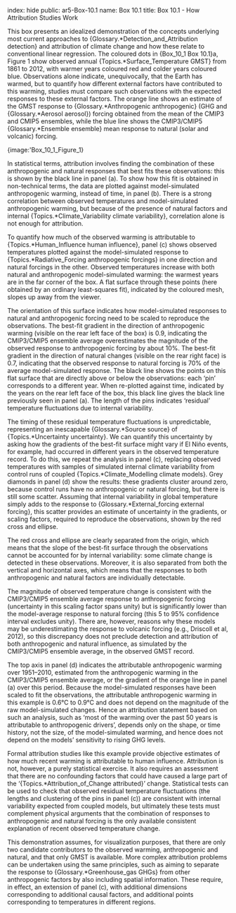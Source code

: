 index: hide
public: ar5-Box-10.1
name: Box 10.1
title: Box 10.1 - How Attribution Studies Work

This box presents an idealized demonstration of the concepts underlying most current approaches to {Glossary.*Detection_and_Attribution detection} and attribution of climate change and how these relate to conventional linear regression. The coloured dots in {Box_10_1 Box 10.1}a, Figure 1 show observed annual {Topics.*Surface_Temperature GMST} from 1861 to 2012, with warmer years coloured red and colder years coloured blue. Observations alone indicate, unequivocally, that the Earth has warmed, but to quantify how different external factors have contributed to this warming, studies must compare such observations with the expected responses to these external factors. The orange line shows an estimate of the GMST response to {Glossary.*Anthropogenic anthropogenic} (GHG and {Glossary.*Aerosol aerosol}) forcing obtained from the mean of the CMIP3 and CMIP5 ensembles, while the blue line shows the CMIP3/CMIP5 {Glossary.*Ensemble ensemble} mean response to natural (solar and volcanic) forcing.

{image:'Box_10_1_Figure_1}

In statistical terms, attribution involves finding the combination of these anthropogenic and natural responses that best fits these observations: this is shown by the black line in panel (a). To show how this fit is obtained in non-technical terms, the data are plotted against model-simulated anthropogenic warming, instead of time, in panel (b). There is a strong correlation between observed temperatures and model-simulated anthropogenic warming, but because of the presence of natural factors and internal {Topics.*Climate_Variability climate variability}, correlation alone is not enough for attribution.

To quantify how much of the observed warming is attributable to {Topics.*Human_Influence human influence}, panel (c) shows observed temperatures plotted against the model-simulated response to {Topics.*Radiative_Forcing anthropogenic forcings} in one direction and natural forcings in the other. Observed temperatures increase with both natural and anthropogenic model-simulated warming: the warmest years are in the far corner of the box. A flat surface through these points (here obtained by an ordinary least-squares fit), indicated by the coloured mesh, slopes up away from the viewer.

The orientation of this surface indicates how model-simulated responses to natural and anthropogenic forcing need to be scaled to reproduce the observations. The best-fit gradient in the direction of anthropogenic warming (visible on the rear left face of the box) is 0.9, indicating the CMIP3/CMIP5 ensemble average overestimates the magnitude of the observed response to anthropogenic forcing by about 10%. The best-fit gradient in the direction of natural changes (visible on the rear right face) is 0.7, indicating that the observed response to natural forcing is 70% of the average model-simulated response. The black line shows the points on this flat surface that are directly above or below the observations: each ‘pin’ corresponds to a different year. When re-plotted against time, indicated by the years on the rear left face of the box, this black line gives the black line previously seen in panel (a). The length of the pins indicates ‘residual’ temperature fluctuations due to internal variability.

The timing of these residual temperature fluctuations is unpredictable, representing an inescapable {Glossary.*Source source} of {Topics.*Uncertainty uncertainty}. We can quantify this uncertainty by asking how the gradients of the best-fit surface might vary if El Niño events, for example, had occurred in different years in the observed temperature record. To do this, we repeat the analysis in panel (c), replacing observed temperatures with samples of simulated internal climate variability from control runs of coupled {Topics.*Climate_Modelling climate models}. Grey diamonds in panel (d) show the results: these gradients cluster around zero, because control runs have no anthropogenic or natural forcing, but there is still some scatter. Assuming that internal variability in global temperature simply adds to the response to {Glossary.*External_forcing external forcing}, this scatter provides an estimate of uncertainty in the gradients, or scaling factors, required to reproduce the observations, shown by the red cross and ellipse.

The red cross and ellipse are clearly separated from the origin, which means that the slope of the best-fit surface through the observations cannot be accounted for by internal variability: some climate change is detected in these observations. Moreover, it is also separated from both the vertical and horizontal axes, which means that the responses to both anthropogenic and natural factors are individually detectable.

The magnitude of observed temperature change is consistent with the CMIP3/CMIP5 ensemble average response to anthropogenic forcing (uncertainty in this scaling factor spans unity) but is significantly lower than the model-average response to natural forcing (this 5 to 95% confidence interval excludes unity). There are, however, reasons why these models may be underestimating the response to volcanic forcing (e.g., Driscoll et al, 2012), so this discrepancy does not preclude detection and attribution of both anthropogenic and natural influence, as simulated by the CMIP3/CMIP5 ensemble average, in the observed GMST record.

The top axis in panel (d) indicates the attributable anthropogenic warming over 1951–2010, estimated from the anthropogenic warming in the CMIP3/CMIP5 ensemble average, or the gradient of the orange line in panel (a) over this period. Because the model-simulated responses have been scaled to fit the observations, the attributable anthropogenic warming in this example is 0.6°C to 0.9°C and does not depend on the magnitude of the raw model-simulated changes. Hence an attribution statement based on such an analysis, such as ‘most of the warming over the past 50 years is attributable to anthropogenic drivers’, depends only on the shape, or time history, not the size, of the model-simulated warming, and hence does not depend on the models’ sensitivity to rising GHG levels.

Formal attribution studies like this example provide objective estimates of how much recent warming is attributable to human influence. Attribution is not, however, a purely statistical exercise. It also requires an assessment that there are no confounding factors that could have caused a large part of the ‘{Topics.*Attribution_of_Change attributed}’ change. Statistical tests can be used to check that observed residual temperature fluctuations (the lengths and clustering of the pins in panel (c)) are consistent with internal variability expected from coupled models, but ultimately these tests must complement physical arguments that the combination of responses to anthropogenic and natural forcing is the only available consistent explanation of recent observed temperature change.

This demonstration assumes, for visualization purposes, that there are only two candidate contributors to the observed warming, anthropogenic and natural, and that only GMST is available. More complex attribution problems can be undertaken using the same principles, such as aiming to separate the response to {Glossary.*Greenhouse_gas GHGs} from other anthropogenic factors by also including spatial information. These require, in effect, an extension of panel (c), with additional dimensions corresponding to additional causal factors, and additional points corresponding to temperatures in different regions.
